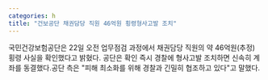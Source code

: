 ```yaml
---
categories: h
title: "건보공단 채권담당 직원 46억원 횡령형사고발 조치"
---
```

국민건강보험공단은 22일 오전 업무점검 과정에서 채권담당 직원의 약 46억원(추정) 횡령 사실을 확인했다고 밝혔다. 공단은 확인 즉시 경찰에 형사고발 조치하면 신속히 계좌를 동결했다.공단 측은 "피해 최소화를 위해 경찰과 긴밀히 협조하고 있다"고 말했다.